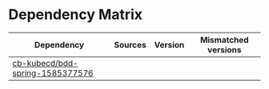 # Dependency Matrix

Dependency | Sources | Version | Mismatched versions
---------- | ------- | ------- | -------------------
[cb-kubecd/bdd-spring-1585377576](https://github.com/cb-kubecd/bdd-spring-1585377576.git) |  | []() | 
